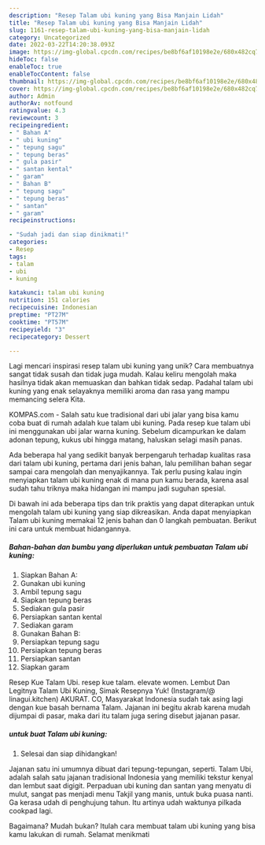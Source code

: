 ```yaml
---
description: "Resep Talam ubi kuning yang Bisa Manjain Lidah"
title: "Resep Talam ubi kuning yang Bisa Manjain Lidah"
slug: 1161-resep-talam-ubi-kuning-yang-bisa-manjain-lidah
category: Uncategorized
date: 2022-03-22T14:20:38.093Z
image: https://img-global.cpcdn.com/recipes/be8bf6af10198e2e/680x482cq70/talam-ubi-kuning-foto-resep-utama.jpg
hideToc: false
enableToc: true
enableTocContent: false
thumbnail: https://img-global.cpcdn.com/recipes/be8bf6af10198e2e/680x482cq70/talam-ubi-kuning-foto-resep-utama.jpg
cover: https://img-global.cpcdn.com/recipes/be8bf6af10198e2e/680x482cq70/talam-ubi-kuning-foto-resep-utama.jpg
author: Admin
authorAv: notfound
ratingvalue: 4.3
reviewcount: 3
recipeingredient:
- " Bahan A"
- " ubi kuning"
- " tepung sagu"
- " tepung beras"
- " gula pasir"
- " santan kental"
- " garam"
- " Bahan B"
- " tepung sagu"
- " tepung beras"
- " santan"
- " garam"
recipeinstructions:

- "Sudah jadi dan siap dinikmati!"
categories:
- Resep
tags:
- talam
- ubi
- kuning

katakunci: talam ubi kuning 
nutrition: 151 calories
recipecuisine: Indonesian
preptime: "PT27M"
cooktime: "PT57M"
recipeyield: "3"
recipecategory: Dessert

---
```





Lagi mencari inspirasi resep talam ubi kuning yang unik? Cara membuatnya sangat tidak susah dan tidak juga mudah. Kalau keliru mengolah maka hasilnya tidak akan memuaskan dan bahkan tidak sedap. Padahal talam ubi kuning yang enak selayaknya memiliki aroma dan rasa yang mampu memancing selera Kita.





KOMPAS.com - Salah satu kue tradisional dari ubi jalar yang bisa kamu coba buat di rumah adalah kue talam ubi kuning. Pada resep kue talam ubi ini menggunakan ubi jalar warna kuning. Sebelum dicampurkan ke dalam adonan tepung, kukus ubi hingga matang, haluskan selagi masih panas.

Ada beberapa hal yang sedikit banyak berpengaruh terhadap kualitas rasa dari talam ubi kuning, pertama dari jenis bahan, lalu pemilihan bahan segar sampai cara mengolah dan menyajikannya. Tak perlu pusing kalau ingin menyiapkan talam ubi kuning enak di mana pun kamu berada, karena asal sudah tahu triknya maka hidangan ini mampu jadi suguhan spesial.






Di bawah ini ada beberapa tips dan trik praktis yang dapat diterapkan untuk mengolah talam ubi kuning yang siap dikreasikan. Anda dapat menyiapkan Talam ubi kuning memakai 12 jenis bahan dan 0 langkah pembuatan. Berikut ini cara untuk membuat hidangannya.

<!--inarticleads1-->

##### Bahan-bahan dan bumbu yang diperlukan untuk pembuatan Talam ubi kuning:

1. Siapkan  Bahan A:
1. Gunakan  ubi kuning
1. Ambil  tepung sagu
1. Siapkan  tepung beras
1. Sediakan  gula pasir
1. Persiapkan  santan kental
1. Sediakan  garam
1. Gunakan  Bahan B:
1. Persiapkan  tepung sagu
1. Persiapkan  tepung beras
1. Persiapkan  santan
1. Siapkan  garam


Resep Kue Talam Ubi. resep kue talam. elevate women. Lembut Dan Legitnya Talam Ubi Kuning, Simak Resepnya Yuk! (Instagram/@ linagui.kitchen) AKURAT. CO, Masyarakat Indonesia sudah tak asing lagi dengan kue basah bernama Talam. Jajanan ini begitu akrab karena mudah dijumpai di pasar, maka dari itu talam juga sering disebut jajanan pasar. 

<!--inarticleads2-->

#####  untuk buat Talam ubi kuning:


1. Selesai dan siap dihidangkan!

Jajanan satu ini umumnya dibuat dari tepung-tepungan, seperti. Talam Ubi, adalah salah satu jajanan tradisional Indonesia yang memiliki tekstur kenyal dan lembut saat digigit. Perpaduan ubi kuning dan santan yang menyatu di mulut, sangat pas menjadi menu Takjil yang manis, untuk buka puasa nanti. Ga kerasa udah di penghujung tahun. Itu artinya udah waktunya pilkada cookpad lagi. 

Bagaimana? Mudah bukan? Itulah cara membuat talam ubi kuning yang bisa kamu lakukan di rumah. Selamat menikmati
